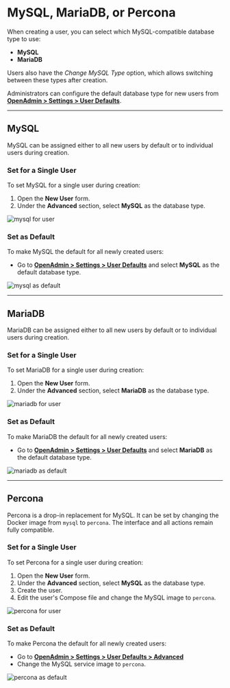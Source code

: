 # MySQL, MariaDB, or Percona

When creating a user, you can select which MySQL-compatible database type to use:

* **MySQL**
* **MariaDB**

Users also have the *Change MySQL Type* option, which allows switching between these types after creation.

Administrators can configure the default database type for new users from [**OpenAdmin > Settings > User Defaults**](/docs/admin/settings/defaults/).

---

## MySQL

MySQL can be assigned either to all new users by default or to individual users during creation.

### Set for a Single User

To set MySQL for a single user during creation:

1. Open the **New User** form.
2. Under the **Advanced** section, select **MySQL** as the database type.

![mysql for user](/img/guides/mysql.png)

### Set as Default

To make MySQL the default for all newly created users:

* Go to [**OpenAdmin > Settings > User Defaults**](/docs/admin/settings/defaults/) and select **MySQL** as the default database type.

![mysql as default](/img/guides/mysql_default.png)

---

## MariaDB

MariaDB can be assigned either to all new users by default or to individual users during creation.

### Set for a Single User

To set MariaDB for a single user during creation:

1. Open the **New User** form.
2. Under the **Advanced** section, select **MariaDB** as the database type.

![mariadb for user](/img/guides/mariadb.png)


### Set as Default

To make MariaDB the default for all newly created users:

* Go to [**OpenAdmin > Settings > User Defaults**](/docs/admin/settings/defaults/) and select **MariaDB** as the default database type.

![mariadb as default](/img/guides/mariadb_default.png)

---

## Percona

Percona is a drop-in replacement for MySQL. It can be set by changing the Docker image from `mysql` to `percona`. The interface and all actions remain fully compatible.

### Set for a Single User

To set Percona for a single user during creation:

1. Open the **New User** form.
2. Under the **Advanced** section, select **MySQL** as the database type.
3. Create the user.
4. Edit the user's Compose file and change the MySQL image to `percona`.

![percona for user](/img/guides/percona.png)

### Set as Default

To make Percona the default for all newly created users:

* Go to [**OpenAdmin > Settings > User Defaults > Advanced**](/docs/admin/settings/defaults/)
* Change the MySQL service image to `percona`.

![percona as default](/img/guides/percona_default.png)

